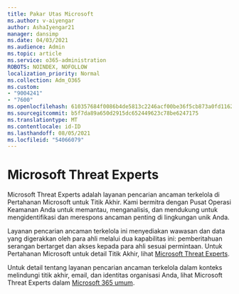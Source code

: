 ```yaml
---
title: Pakar Utas Microsoft
ms.author: v-aiyengar
author: AshaIyengar21
manager: dansimp
ms.date: 04/03/2021
ms.audience: Admin
ms.topic: article
ms.service: o365-administration
ROBOTS: NOINDEX, NOFOLLOW
localization_priority: Normal
ms.collection: Adm_O365
ms.custom:
- "9004241"
- "7600"
ms.openlocfilehash: 610357684f0086b4de5813c2246acf00be36f5cb873a0fd1162b00fd0e57eb42
ms.sourcegitcommit: b5f7da89a650d2915dc652449623c78be6247175
ms.translationtype: MT
ms.contentlocale: id-ID
ms.lasthandoff: 08/05/2021
ms.locfileid: "54066079"
---
```

# <a name="microsoft-threat-experts"></a>Microsoft Threat Experts

Microsoft Threat Experts adalah layanan pencarian ancaman terkelola di Pertahanan Microsoft untuk Titik Akhir.  Kami bermitra dengan Pusat Operasi Keamanan Anda untuk memantau, menganalisis, dan mendukung untuk mengidentifikasi dan merespons ancaman penting di lingkungan unik Anda.

Layanan pencarian ancaman terkelola ini menyediakan wawasan dan data yang digerakkan oleh para ahli melalui dua kapabilitas ini: pemberitahuan serangan bertarget dan akses kepada para ahli sesuai permintaan. Untuk Pertahanan Microsoft untuk detail Titik Akhir, lihat [Microsoft Threat Experts]( https://docs.microsoft.com/microsoft-365/security/defender-endpoint/microsoft-threat-experts).

Untuk detail tentang layanan pencarian ancaman terkelola dalam konteks melindungi titik akhir, email, dan identitas organisasi Anda, lihat Microsoft Threat Experts dalam [Microsoft 365 umum](https://docs.microsoft.com/microsoft-365/security/mtp/microsoft-threat-experts?view=o365-worldwide).